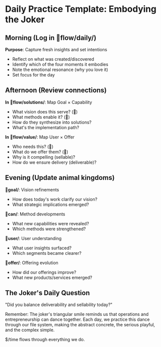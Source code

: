 # Daily Practice Template: Embodying the Joker

## Morning (Log in 🔗flow/daily/)
**Purpose**: Capture fresh insights and set intentions
- Reflect on what was created/discovered
- Identify which of the four moments it embodies
- Note the emotional resonance (why you love it)
- Set focus for the day

## Afternoon (Review connections)
**In 🔗flow/solutions/**: Map Goal × Capability
- What vision does this serve? (🐅)
- What methods enable it? (🐢)
- How do they synthesize into solutions?
- What's the implementation path?

**In 🔗flow/value/**: Map User × Offer
- Who needs this? (👾)
- What do we offer them? (🐙)
- Why is it compelling (sellable)?
- How do we ensure delivery (deliverable)?

## Evening (Update animal kingdoms)
**🐅goal/**: Vision refinements
- How does today's work clarify our vision?
- What strategic implications emerged?

**🐢can/**: Method developments
- What new capabilities were revealed?
- Which methods were strengthened?

**👾user/**: User understanding
- What user insights surfaced?
- Which segments became clearer?

**🐙offer/**: Offering evolution
- How did our offerings improve?
- What new products/services emerged?

## The Joker's Daily Question
"Did you balance deliverability and sellability today?"

Remember: The joker's triangular smile reminds us that operations and entrepreneurship can dance together. Each day, we practice this dance through our file system, making the abstract concrete, the serious playful, and the complex simple.

$/time flows through everything we do.
